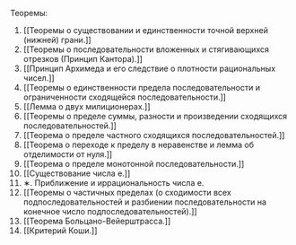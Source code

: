 Теоремы: 
1. [[Теоремы о существовании и единственности точной верхней (нижней) грани.]]
2. [[Теоремы о последовательности вложенных и стягивающихся отрезков (Принцип Кантора).]]
3. [[Принцип Архимеда и его следствие о плотности рациональных чисел.]]
4. [[Теоремы о единственности предела последовательности и ограниченности сходящейся последовательности.]]
5. [[Лемма о двух милиционерах.]]
6. [[Теоремы о пределе суммы, разности и произведении сходящихся последовательностей.]]
7. [[Теорема о пределе частного сходящихся последовательностей.]]
8. [[Теорема о переходе к пределу в неравенстве и лемма об отделимости от нуля.]]
9. [[Теорема о пределе монотонной последовательности.]]
10. [[Существование числа e.]]
11. ∗. Приближение и иррациональность числа e.
12. [[Теоремы о частичных пределах (о сходимости всех подпоследовательностей и разбиении последовательности на конечное число подпоследовательностей).]]
13. [[Теорема Больцано-Вейерштрасса.]]
14. [[Критерий Коши.]]